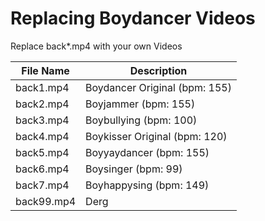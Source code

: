 # Replacing Boydancer Videos


Replace back*.mp4 with your own Videos


| File Name | Description |
| --- | --- |
| back1.mp4 | Boydancer Original (bpm: 155) |
| back2.mp4 | Boyjammer (bpm: 155) |
| back3.mp4 | Boybullying (bpm: 100) |
| back4.mp4 | Boykisser Original (bpm: 120) |
| back5.mp4 | Boyyaydancer (bpm: 155) |
| back6.mp4 | Boysinger (bpm: 99) |
| back7.mp4 | Boyhappysing (bpm: 149) |
| back99.mp4 | Derg |
